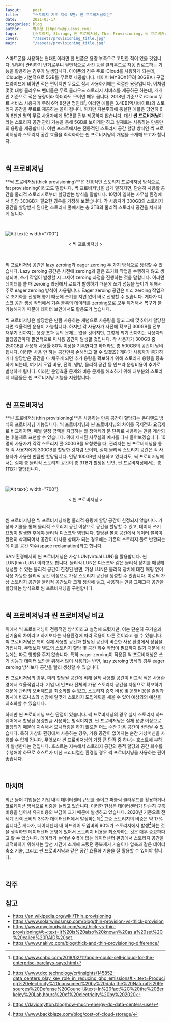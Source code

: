 ```yaml
---
layout:     post
title:      "스토리지 기초 지식 8편: 씬 프로비저닝이란"
date:       2021-03-17
categories: blog
author:     박주형 (jhpark@gluesys.com)
tags:       [스토리지, Storage, 씬 프로비저닝, Thin Provisioning, 씩 프로비저닝, Thick Provisioning, 스토리지 관리, Storage Management, 스토리지 가상화, Storage Virtualization]
cover:      "/assets/provisioning_title.jpg"
main:       "/assets/provisioning_title.jpg"
---
```


스마트폰을 사용하는 현대인이라면 한 번쯤은 용량 부족으로 고민한 적이 있을 것입니다. 일일이 관리하기 번거로우니 필연적으로 사진 등을 클라우드로 자동 업로드하는 기능을 활용하는 경우가 발생합니다. 아이폰의 경우 주로 iCloud를 사용하게 되는데, iCloud는 기본적으로 5GB를 무료로 제공합니다. 네이버 MYBOX(무려 30GB)나 구글 드라이브에 비하면 적은 편이지만 무료로 잠시 사용하기에는 적절한 용량입니다. 이처럼 몇몇 대형 클라우드 벤더들은 무료 클라우드 스토리지 서비스를 제공하곤 하는데, 개개인 기준으로 적은 용량이라 하더라도 모이면 매우 큽니다. 2018년 기준으로 iCloud 무료 서비스 사용자가 무려 6억 8천만 명인데[^1], 이러면 애플은 3.4EB(엑사바이트)의 스토리지 공간을 무료로 제공하는 꼴이 됩니다. 하지만 자본주의에 충실한 애플은 당연히 6억 8천만 명의 무료 사용자에게 5GB를 전부 제공하지 않습니다. 대신 **씬 프로비저닝**이라는 스토리지 공간 관리 기능을 통해 5GB로 보이게만 하고 실제로는 사용하는 만큼만의 용량을 제공합니다. 이번 포스트에서는 전통적인 스토리지 공간 할당 방식인 씩 프로비저닝과 스토리지 공간 효율을 최적화하는 씬 프로비저닝의 개념을 소개해 보고자 합니다.  

&nbsp;

## 씩 프로비저닝
  
**씩 프로비저닝(thick provisioning)**은 전통적인 스토리지 프로비저닝 방식으로, fat provisioning이라고도 말합니다. 씩 프로비저닝을 쉽게 말하자면, 단순히 사용할 공간을 물리적 스토리지로부터 할당받는 방식을 말합니다. 10명이 일하는 사무실 환경에서 인당 300GB가 필요한 경우를 가정해 보겠습니다. 각 사용자가 300GB의 스토리지 공간을 할당받게 된다면 스토리지 풀에서는 총 3TB의 물리적 스토리지 공간을 차지하게 됩니다.   
  
&nbsp;
  
![Alt text](/assets/thick_provisioning.png){: width="700"}
<center>&#60; 씩 프로비저닝 &#62;</center>
  
&nbsp;
  
씩 프로비저닝 공간은 lazy zeroing과 eager zeroing 두 가지 방식으로 생성할 수 있습니다. Lazy zeroing 공간은 사전에 zeroing과 같은 초기화 작업을 수행하지 않고 생성되며, 쓰기 작업이 발생할 시 그제야 zeroing 과정을 진행하는 것을 말합니다. 이러면 데이터를 쓸 때 zeroing 과정에서 로드가 발생하기 때문에 쓰기 성능을 높이기 위해서 주로 eager zeroing 방식이 사용됩니다. Eager zeroing 공간은 미리 zeroing 작업으로 초기화를 진행해 놓기 때문에 쓰기를 지연 없이 바로 진행할 수 있습니다. 게다가 디스크 공간 생성 작업에서 기존 블록의 데이터를 zeroing으로 모두 제거해서 복구가 불가능해지기 때문에 데이터 보안에서도 활용도가 높습니다.  
  
씩 프로비저닝은 할당받은 만큼 사용하는 개념으로 사용량을 알고 그에 맞추어서 할당한다면 효율적인 운용이 가능합니다. 하지만 각 사용자가 사전에 확보된 300GB를 전부 채우기 전까지는 용량 초과 등의 문제는 없을 것이지만, 그렇게 되기 전까지는 사용자의 할당공간마다 필연적으로 미사용 공간이 발생할 것입니다. 각 사용자가 300GB 중 250GB를 사용해 사용률 80% 이상을 기록한다고 하더라도 총 500GB의 공간이 낭비됩니다. 이러면 사용 안 하는 공간만큼 손해라고 할 수 있겠죠? 게다가 사용자가 증가하거나 할당받은 공간을 다 채우게 되면 추가 용량을 확보하기 위해 스토리지 용량을 증축하게 되는데, 여기서 도입 비용, 전력, 냉방, 물리적 공간 등 인프라 운영비용이 추가로 발생하게 됩니다. 이러한 운영효율 문제와 비용 문제를 해소하기 위해 대부분의 스토리지 제품들은 씬 프로비저닝 기능을 지원합니다.  
  
&nbsp;
  
## 씬 프로비저닝
  
**씬 프로비저닝(thin provisioning)**은 사용하는 만큼 공간이 할당되는 온디맨드 방식의 프로비저닝 기능입니다. 씩 프로비저닝과 씬 프로비저닝의 차이를 국제전화 요금제로 비교하자면, 매월 일정 금액을 지급하는 월 정액제와 분 단위로 사용하는 만큼 계산되는 후불제로 표현할 수 있습니다. 위에 제시된 사무실의 예시를 다시 들어보겠습니다. 10명의 사용자가 각각 스토리지 풀 300GB를 요청했을 때, 관리자는 씬 프로비저닝을 통해 각 사용자에게 300GB를 할당한 것처럼 보이되, 실제 물리적 스토리지 공간은 각 사용자가 사용한 만큼만 할당됩니다. 인당 100GB만 사용하고 있더라도, 씩 프로비저닝에서는 실제 총 물리적 스토리지 공간이 총 3TB가 할당된 반면, 씬 프로비저닝에서는 총 1TB가 할당됩니다. 
  
&nbsp;
  
![Alt text](/assets/thin_provisioning.png){: width="700"}
<center>&#60; 씬 프로비저닝 &#62;</center>
  
&nbsp;
  
씬 프로비저닝은 씩 프로비저닝처럼 물리적 용량에 할당 공간이 한정되지 않습니다. 가상화 기술을 통해 물리적 스토리지 공간 이상으로 공간을 할당할 수 있고, 데이터 쓰기 요청이 발생한 후에야 물리적 디스크와 엮입니다. 할당된 볼륨 공간에서 데이터 블록이 완전히 삭제되어서 공간이 미사용 상태가 되는 경우에는 기존의 스토리지 풀로 반환되는데 이를 공간 회수(space reclamation)라고 합니다.  
  
SAN 환경에서의 씬 프로비저닝은 가상 LUN(virtual LUN)을 활용합니다. 씬 LUN(thin LUN) 이라고도 합니다. 물리적 LUN은 디스크와 같은 물리적 장치를 매핑해 생성할 수 있는 물리적 공간이 한정된 반면, 가상 LUN은 물리적 장치에 대한 매핑 없이 사용 가능한 물리적 공간 이상으로 가상 스토리지 공간을 생성할 수 있습니다. 이로써 가상 스토리지 공간을 물리적 공간보다 크게 생성해 놓고, 사용하는 만큼 그때그때 공간을 할당하는 방식으로 씬 프로비저닝을 구현합니다.  
  
&nbsp;  

## 씩 프로비저닝과 씬 프로비저닝 비교
  
위에서 씩 프로비저닝이 전통적인 방식이라고 설명해 드렸지만, 이는 단순히 구기술과 신기술의 차이라고 하기보다는 사용환경에 따라 적용이 다른 것이라고 볼 수 있습니다. 씩 프로비저닝은 특히 실제 사용할 공간과 할당된 공간이 비슷한 사용 환경에서 장점을 가집니다. 무엇보다 별도의 스토리지 할당 및 공간 회수 작업이 필요하지 않기 때문에 성능에는 따로 영향을 주지 않습니다. 특히 eager zeroing이 적용된 씩 프로비저닝은 쓰기 성능과 데이터 보안을 위해서 많이 사용되는 반면, lazy zeroing 방식의 경우 eager zeroing 방식보다 공간을 빨리 생성할 수 있습니다.  
  
씬 프로비저닝의 경우, 미리 할당될 공간에 비해 실제 사용할 공간이 비교적 적은 사용환경에서 효율적입니다. 기업 내 인프라 전체의 가용 스토리지 공간을 자동으로 확보하기 때문에 관리의 오버헤드를 최소화할 수 있고, 스토리지 증축 비용 및 운영비용을 줄임과 동시에 비즈니스의 성장에 알맞게 스토리지 도입계획을 세울 수 있어 예상외의 예산을 최소화할 수 있습니다.  
  
하지만 씬 프로비저닝 또한 단점이 있습니다. 씩 프로비저닝의 경우 실제 스토리지 하드웨어에서 할당된 용량만큼 사용하는 방식이지만, 씬 프로비저닝은 실제 용량 이상으로 할당되기 때문에 지속해서 모니터링을 하지 않으면 어느 순간 가용 공간이 바닥날 수 있습니다. 특히 가상화 환경에서 사용하는 경우, 가용 공간이 없어지는 순간 가상머신을 사용할 수 없게 됩니다. 무엇보다 씬 프로비저닝의 가장 큰 단점 중 하나는 호스트에 부하가 발생한다는 점입니다. 호스트는 지속해서 스토리지 공간의 동적 할당과 공간 회수를 수행해야 하므로 호스트가 미션 크리티컬한 환경일 경우 씩 프로비저닝을 사용하는 편이 좋습니다.  
  
&nbsp;
  
## 마치며
  
최근 들어 기업들은 기업 내의 데이터센터 규모를 줄이고 퍼블릭 클라우드를 활용하거나 코로케이션 방식으로 비중을 늘리고 있습니다. 이러한 현상은 데이터센터가 단순히 구축 비용을 넘어서 유지비용의 부담이 크기 때문에 발생하고 있습니다. 2020년 기준으로 전 세계 전력 소비의 3%가 데이터센터에서 발생하는데[^2] 그중 스토리지의 비중은 약 17%입니다[^3]. 게다가, 데이터센터 내 하드웨어 도입비의 90%가 스토리지에서 발생[^4]하는 것을 생각하면 데이터센터 운영에 있어서 스토리지 비용을 최소화하는 것은 매우 중요하다고 할 수 있습니다. 데이터가 늘어날 수밖에 없는 데이터센터 환경에서 스토리지 공간을 최적화하기 위해서는 앞선 시간에 소개해 드렸던 중복제거 기술이나 압축과 같은 데이터 축소 기술, 그리고 씬 프로비저닝과 같은 공간 효율화 기술을 잘 활용할 수 있어야 합니다.  
  
&nbsp;
  
각주
---
  
[^1]: https://www.cnbc.com/2018/02/11/apple-could-sell-icloud-for-the-enterprise-barclays-says.html
[^2]: https://www.dxc.technology/cr/insights/145852-data_centers_play_key_role_in_reducing_ghg_emissions#:~:text=Producing%20electricity%20consumed%20by%20data,the%20Natural%20Resources%20Defense%20Council.&text=In%20fact%2C%20the%20Berkeley%20Lab,hours%20of%20electricity%20by%202020
[^3]: https://davidmytton.blog/how-much-energy-do-data-centers-use/
[^4]: https://www.backblaze.com/blog/cost-of-cloud-storage/
  
## 참고
  
 * https://en.wikipedia.org/wiki/Thin_provisioning
 * https://www.solarwindsmsp.com/blog/thin-provision-vs-thick-provision
 * https://www.mycloudwiki.com/san/thick-vs-thin-provisioning/#:~:text=It%20is%20also%20known%20as,a%20set%2C%20called%20RAID%20set.
 * https://www.nakivo.com/blog/thick-and-thin-provisioning-difference/
  
  
